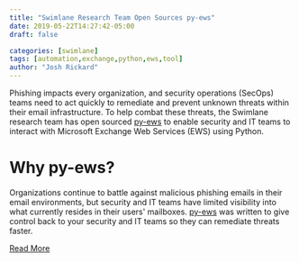 ```yaml
---
title: "Swimlane Research Team Open Sources py-ews"
date: 2019-05-22T14:27:42-05:00
draft: false

categories: [swimlane]
tags: [automation,exchange,python,ews,tool]
author: "Josh Rickard"
---
```

Phishing impacts every organization, and security operations (SecOps) teams need to act quickly to remediate and prevent unknown threats within their email infrastructure. To help combat these threats, the Swimlane research team has open sourced [py-ews](https://py-ews.readthedocs.io/en/latest/) to enable security and IT teams to interact with Microsoft Exchange Web Services (EWS) using Python.

# Why py-ews?

Organizations continue to battle against malicious phishing emails in their email environments, but security and IT teams have limited visibility into what currently resides in their users' mailboxes. [py-ews](https://py-ews.readthedocs.io/en/latest/) was written to give control back to your security and IT teams so they can remediate threats faster.

[Read More](https://swimlane.com/blog/swimlane-research-team-py-ews/)